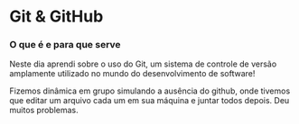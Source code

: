 # Git & GitHub 

### O que é e para que serve

<p> 
  Neste dia aprendi sobre o uso do Git, um sistema de controle de versão amplamente utilizado no mundo do desenvolvimento de software!
</p>  
<p>  
  Fizemos dinâmica em grupo simulando a ausência do github, onde tivemos que editar um arquivo cada um em sua máquina e juntar todos depois. Deu muitos       problemas. 
</p>
